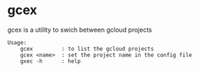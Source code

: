 # gcex
gcex is a utility to swich between gcloud projects

```
Usage:
    gcex         : to list the gcloud projects
    gcex <name>  : set the project name in the config file
    gxec -h      : help
```

